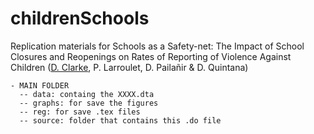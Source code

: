 # childrenSchools
Replication materials for Schools as a Safety-net: The Impact of School Closures and Reopenings on Rates of Reporting of Violence Against Children ([D. Clarke](https://github.com/damiancclarke), P. Larroulet, D. Pailañir & D. Quintana)

```
- MAIN FOLDER
  -- data: containg the XXXX.dta
  -- graphs: for save the figures
  -- reg: for save .tex files
  -- source: folder that contains this .do file
```
